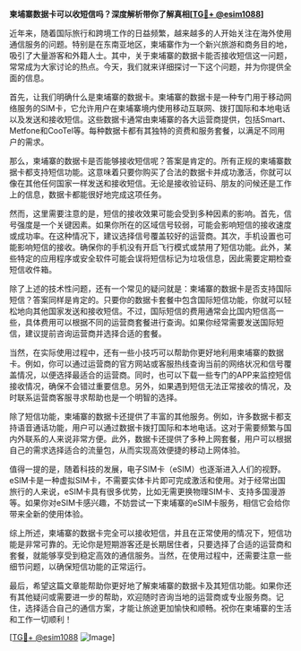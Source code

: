 **柬埔寨数据卡可以收短信吗？深度解析带你了解真相[[TG💪+ @esim1088](https://t.me/s/esim1088)]**

近年来，随着国际旅行和跨境工作的日益频繁，越来越多的人开始关注在海外使用通信服务的问题。特别是在东南亚地区，柬埔寨作为一个新兴旅游和商务目的地，吸引了大量游客和外籍人士。其中，关于柬埔寨的数据卡能否接收短信这一问题，常常成为大家讨论的热点。今天，我们就来详细探讨一下这个问题，并为你提供全面的信息。

首先，让我们明确什么是柬埔寨的数据卡。柬埔寨的数据卡是一种专门用于移动网络服务的SIM卡，它允许用户在柬埔寨境内使用移动互联网、拨打国际和本地电话以及发送和接收短信。这些数据卡通常由柬埔寨的各大运营商提供，包括Smart、Metfone和CooTel等。每种数据卡都有其独特的资费和服务套餐，以满足不同用户的需求。

那么，柬埔寨的数据卡是否能够接收短信呢？答案是肯定的。所有正规的柬埔寨数据卡都支持短信功能。这意味着只要你购买了合法的数据卡并成功激活，你就可以像在其他任何国家一样发送和接收短信。无论是接收验证码、朋友的问候还是工作上的信息，数据卡都能很好地完成这项任务。

然而，这里需要注意的是，短信的接收效果可能会受到多种因素的影响。首先，信号强度是一个关键因素。如果你所在的区域信号较弱，可能会影响短信的接收速度或成功率。在这种情况下，建议选择信号覆盖较好的运营商。其次，手机设置也可能影响短信的接收。确保你的手机没有开启飞行模式或禁用了短信功能。此外，某些特定的应用程序或安全软件可能会误将短信标记为垃圾信息，因此需要定期检查短信收件箱。

除了上述的技术性问题，还有一个常见的疑问就是：柬埔寨的数据卡是否支持国际短信？答案同样是肯定的。只要你的数据卡套餐中包含国际短信功能，你就可以轻松地向其他国家发送和接收短信。不过，国际短信的费用通常会比国内短信高一些，具体费用可以根据不同的运营商套餐进行查询。如果你经常需要发送国际短信，建议提前咨询运营商并选择合适的套餐。

当然，在实际使用过程中，还有一些小技巧可以帮助你更好地利用柬埔寨的数据卡。例如，你可以通过运营商的官方网站或客服热线查询当前的网络状况和信号覆盖情况，以便选择最适合的运营商。同时，也可以下载一些专门的APP来监控短信接收情况，确保不会错过重要信息。另外，如果遇到短信无法正常接收的情况，及时联系运营商客服寻求帮助也是一个明智的选择。

除了短信功能，柬埔寨的数据卡还提供了丰富的其他服务。例如，许多数据卡都支持语音通话功能，用户可以通过数据卡拨打国际和本地电话。这对于需要频繁与国内外联系的人来说非常方便。此外，数据卡还提供了多种上网套餐，用户可以根据自己的需求选择适合的流量包，从而实现高效便捷的移动上网体验。

值得一提的是，随着科技的发展，电子SIM卡（eSIM）也逐渐进入人们的视野。eSIM卡是一种虚拟SIM卡，不需要实体卡片即可完成激活和使用。对于经常出国旅行的人来说，eSIM卡具有很多优势，比如无需更换物理SIM卡、支持多国漫游等。如果你对eSIM卡感兴趣，不妨尝试一下柬埔寨的eSIM卡服务，相信它会给你带来全新的使用体验。

综上所述，柬埔寨的数据卡完全可以接收短信，并且在正常使用的情况下，短信功能是非常可靠的。无论你是短期游客还是长期居住者，只要选择了合适的运营商和套餐，就能够享受到稳定高效的通信服务。当然，在使用过程中，还需要注意一些细节问题，以确保短信功能的正常运行。

最后，希望这篇文章能帮助你更好地了解柬埔寨的数据卡及其短信功能。如果你还有其他疑问或需要进一步的帮助，欢迎随时咨询当地的运营商或专业服务商。记住，选择适合自己的通信方案，才能让旅途更加愉快和顺畅。祝你在柬埔寨的生活和工作一切顺利！

[[TG💪+ @esim1088](https://t.me/s/esim1088) ![Image](https://i.postimg.cc/4NQfJmqS/Snipaste-2025-05-13-00-14-12.png)]
